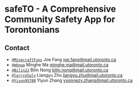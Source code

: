 # safeTO - A Comprehensive Community Safety App for Torontonians

## Contact

* [`@MinecraftFuns`](https://github.com/MinecraftFuns) Joe Fang <joe.fang@mail.utoronto.ca>
* [`@mhnwa`](https://github.com/mhnwa) Minghe Ma <minghe.ma@mail.utoronto.ca>
* [`@Bilin22`](https://github.com/Bilin22) Bilin Nong
 <bilin.nong@mail.utoronto.ca>
* [`@larryzhuly`](https://github.com/larryzhuly) Liangyu Zhu <liangyu.zhu@mail.utoronto.ca>
* [`@Yiyun95788`](https://github.com/Yiyun95788) Yiyun Zhang <yvonnezy.zhang@mail.utoronto.ca>
